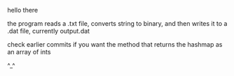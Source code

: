 hello there

the program reads a .txt file, converts string to binary, and then writes it to a .dat file, currently output.dat

check earlier commits if you want the method that returns the hashmap as an array of ints

^_^